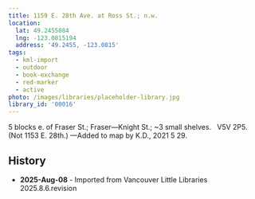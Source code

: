 ```yaml
---
title: 1159 E. 28th Ave. at Ross St.; n.w.
location:
  lat: 49.2455084
  lng: -123.0815194
  address: '49.2455, -123.0815'
tags:
  - kml-import
  - outdoor
  - book-exchange
  - red-marker
  - active
photo: /images/libraries/placeholder-library.jpg
library_id: '00016'
---
```

5 blocks e. of Fraser St.; Fraser—Knight St.;
~3 small shelves.  
V5V 2P5.  (Not 1153 E. 28th.)
—Added to map by K.D., 2021 5 29.

## History
- **2025-Aug-08** - Imported from Vancouver Little Libraries 2025.8.6.revision
